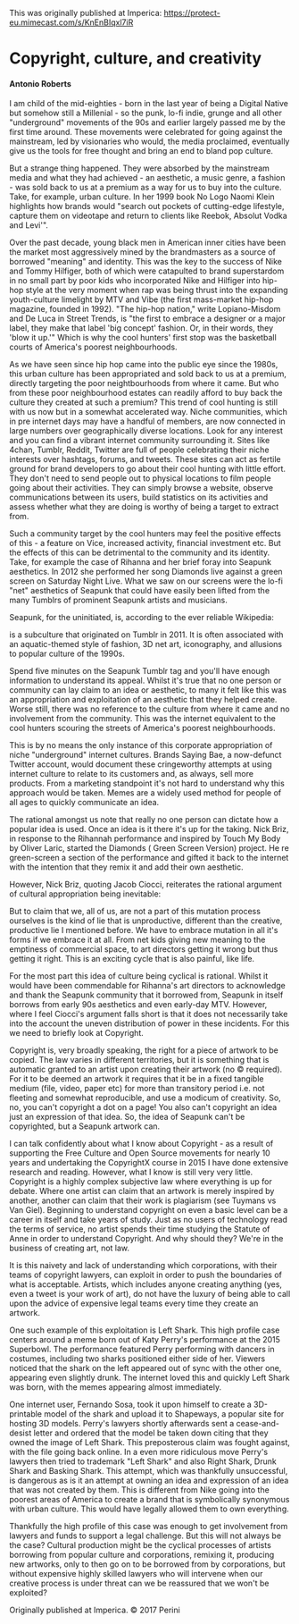 

This was originally published at Imperica: https://protect-eu.mimecast.com/s/KnEnBIqxl7iR

# Copyright, culture, and creativity

#### Antonio Roberts

I am child of the mid-eighties - born in the last year of being a Digital Native but somehow still a Millenial - so the punk, lo-fi indie, grunge and all other "underground" movements of the 90s and earlier largely passed me by the first time around. These movements were celebrated for going against the mainstream, led by visionaries who would, the media proclaimed, eventually give us the tools for free thought and bring an end to bland pop culture.

But a strange thing happened. They were absorbed by the mainstream media and what they had achieved - an aesthetic, a music genre, a fashion - was sold back to us at a premium as a way for us to buy into the culture. Take, for example, urban culture. In her 1999 book No Logo Naomi Klein highlights how brands would "search out pockets of cutting-edge lifestyle, capture them on videotape and return to clients like Reebok, Absolut Vodka and Levi'".

Over the past decade, young black men in American inner cities have been the market most aggressively mined by the brandmasters as a source of borrowed "meaning" and identity. This was the key to the success of Nike and Tommy Hilfiger, both of which were catapulted to brand superstardom in no small part by poor kids who incorporated Nike and Hilfiger into hip-hop style at the very moment when rap was being thrust into the expanding youth-culture limelight by MTV and Vibe (the first mass-market hip-hop magazine, founded in 1992). "The hip-hop nation," write Lopiano-Misdom and De Luca in Street Trends, is "the first to embrace a designer or a major label, they make that label 'big concept' fashion. Or, in their words, they 'blow it up.'"
Which is why the cool hunters' first stop was the basketball courts of America's poorest neighbourhoods.

As we have seen since hip hop came into the public eye since the 1980s, this urban culture has been appropriated and sold back to us at a premium, directly targeting the poor neightbourhoods from where it came. But who from these poor neighbourhood estates can readily afford to buy back the culture they created at such a premium?
This trend of cool hunting is still with us now but in a somewhat accelerated way. Niche communities, which in pre internet days may have a handful of members, are now connected in large numbers over geographically diverse locations. Look for any interest and you can find a vibrant internet community surrounding it. Sites like 4chan, Tumblr, Reddit, Twitter are full of people celebrating their niche interests over hashtags, forums, and tweets. These sites can act as fertile ground for brand developers to go about their cool hunting with little effort. They don't need to send people out to physical locations to film people going about their activities. They can simply browse a website, observe communications between its users, build statistics on its activities and assess whether what they are doing is worthy of being a target to extract from.

Such a community target by the cool hunters may feel the positive effects of this - a feature on Vice, increased activity, financial investment etc. But the effects of this can be detrimental to the community and its identity. Take, for example the case of Rihanna and her brief foray into Seapunk aesthetics. In 2012 she performed her song Diamonds live against a green screen on Saturday Night Live. What we saw on our screens were the lo-fi "net" aesthetics of Seapunk that could have easily been lifted from the many Tumblrs of prominent Seapunk artists and musicians.

Seapunk, for the uninitiated, is, according to the ever reliable Wikipedia:
 
is a subculture that originated on Tumblr in 2011. It is often associated with an aquatic-themed style of fashion, 3D net art, iconography, and allusions to popular culture of the 1990s.
 

Spend five minutes on the Seapunk Tumblr tag and you'll have enough information to understand its appeal. Whilst it's true that no one person or community can lay claim to an idea or aesthetic, to many it felt like this was an appropriation and exploitation of an aesthetic that they helped create. Worse still, there was no reference to the culture from where it came and no involvement from the community. This was the internet equivalent to the cool hunters scouring the streets of America's poorest neighbourhoods.

This is by no means the only instance of this corporate appropriation of niche "underground" internet cultures. Brands Saying Bae, a now-defunct Twitter account, would document these cringeworthy attempts at using internet culture to relate to its customers and, as always, sell more products. From a marketing standpoint it's not hard to understand why this approach would be taken. Memes are a widely used method for people of all ages to quickly communicate an idea.

The rational amongst us note that really no one person can dictate how a popular idea is used. Once an idea is it there it's up for the taking. Nick Briz, in response to the Rihannah performance and inspired by Touch My Body by Oliver Laric, started the Diamonds ( Green Screen Version) project.  He re green-screen a section of the performance and gifted it back to the internet with the intention that they remix it and add their own aesthetic.

However, Nick Briz, quoting Jacob Ciocci, reiterates the rational argument of cultural appropriation being inevitable:
 
But to claim that we, all of us, are not a part of this mutation process ourselves is the kind of lie that is unproductive, different than the creative, productive lie I mentioned before. We have to embrace mutation in all it's forms if we embrace it at all. From net kids giving new meaning to the emptiness of commercial space, to art directors getting it wrong but thus getting it right. This is an exciting cycle that is also painful, like life.
 

For the most part this idea of culture being cyclical is rational. Whilst it would have been commendable for Rihanna's art directors to acknowledge and thank the Seapunk community that it borrowed from, Seapunk in itself borrows from early 90s aesthetics and even early-day MTV. However, where I feel Ciocci's argument falls short is that it does not necessarily take into the account the uneven distribution of power in these incidents. For this we need to briefly look at Copyright.

Copyright is, very broadly speaking, the right for a piece of artwork to be copied. The law varies in different territories, but it is something that is automatic granted to an artist upon creating their artwork (no © required). For it to be deemed an artwork it requires that it be in a fixed tangible medium (file, video, paper etc) for more than transitory period i.e. not fleeting and somewhat reproducible, and use a modicum of creativity. So, no, you can't copyright a dot on a page! You also can't copyright an idea just an expression of that idea. So, the idea of Seapunk can't be copyrighted, but a Seapunk artwork can.

I can talk confidently about what I know about Copyright - as a result of supporting the Free Culture and Open Source movements for nearly 10 years and undertaking the CopyrightX course in 2015 I have done extensive research and reading. However, what I know is still very very little. Copyright is a highly complex subjective law where everything is up for debate. Where one artist can claim that an artwork is merely inspired by another, another can claim that their work is plagiarism (see Tuymans vs Van Giel). Beginning to understand copyright on even a basic level can be a career in itself and take years of study. Just as no users of technology read the terms of service, no artist spends their time studying the Statute of Anne in order to understand Copyright. And why should they? We're in the business of creating art, not law.

It is this naivety and lack of understanding which corporations, with their teams of copyright lawyers, can exploit in order to push the boundaries of what is acceptable. Artists, which includes anyone creating anything (yes, even a tweet is your work of art), do not have the luxury of being able to call upon the advice of expensive legal teams every time they create an artwork.

One such example of this exploitation is Left Shark. This high profile case centers around a meme born out of Katy Perry's performance at the 2015 Superbowl. The performance featured Perry performing with dancers in costumes, including two sharks positioned either side of her. Viewers noticed that the shark on the left appeared out of sync with the other one, appearing even slightly drunk. The internet loved this and quickly Left Shark was born, with the memes appearing almost immediately.

One internet user, Fernando Sosa, took it upon himself to create a 3D-printable model of the shark and upload it to Shapeways, a popular site for hosting 3D models. Perry's lawyers shortly afterwards sent a cease-and-desist letter and ordered that the model be taken down citing that they owned the image of Left Shark. This preposterous claim was fought against, with the file going back online. In a even more ridiculous move Perry's lawyers then tried to trademark "Left Shark" and also Right Shark, Drunk Shark and Basking Shark. This attempt, which was thankfully unsuccessful, is dangerous as is it an attempt at owning an idea and expression of an idea that was not created by them. This is different from Nike going into the poorest areas of America to create a brand that is symbolically synonymous with urban culture. This would have legally allowed them to own everything.

Thankfully the high profile of this case was enough to get involvement from lawyers and funds to support a legal challenge. But this will not always be the case? Cultural production might be the cyclical processes of artists borrowing from popular culture and corporations, remixing it, producing new artworks, only to then go on to be borrowed from by corporations, but without expensive highly skilled lawyers who will intervene when our creative process is under threat can we be reassured that we won't be exploited?


Originally published at Imperica. © 2017 Perini

